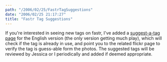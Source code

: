 ```yaml
---
path: "/2006/02/25/FastrTagSuggestions" 
date: "2006/02/25 21:17:27" 
title: "Fastr Tag Suggestions" 
---
```

If you're interested in seeing new tags on fastr, I've added a <a href="http://randomchaos.com/games/fastr/suggest_a_tag/">suggest-a-tag page</a> for the English version (the only version getting much play), which will check if the tag is already in use, and point you to the related flickr page to verify the tag is guess-able form the photos. The suggested tags will be reviewed by Jessica or I periodically and added if deemed appropriate.